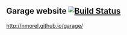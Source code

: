 ## Garage website [![Build Status](https://travis-ci.org/nmorel/garage.svg?branch=master)](https://travis-ci.org/nmorel/garage)

http://nmorel.github.io/garage/

